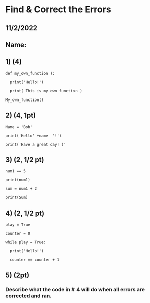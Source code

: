 # Find & Correct the Errors
## 11/2/2022
## Name:

## 1) (4)

```
def my_own_function ):

  print('Hello!')
  
  print( This is my own function )
  
My_own_function()
```

## 2) (4, 1pt)

```
Name = 'Bob'

print('Hello' +name  '!')

print('Have a great day! )'
```

## 3) (2, 1/2 pt)

```
num1 == 5

print(num1)

sum = num1 + 2

print(Sum)
```

## 4) (2, 1/2 pt)

```
play = True

counter = 0

while play = True:

  print('Hello!')

  counter == counter + 1
```
## 5) (2pt)
### Describe what the code in # 4 will do when all errors are corrected and ran.
